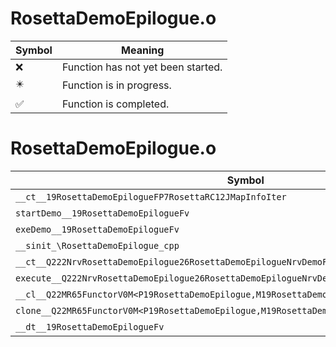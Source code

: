 # RosettaDemoEpilogue.o
| Symbol | Meaning 
| ------------- | ------------- 
| :x: | Function has not yet been started. 
| :eight_pointed_black_star: | Function is in progress. 
| :white_check_mark: | Function is completed. 


# RosettaDemoEpilogue.o
| Symbol | Decompiled? |
| ------------- | ------------- |
| `__ct__19RosettaDemoEpilogueFP7RosettaRC12JMapInfoIter` | :x: |
| `startDemo__19RosettaDemoEpilogueFv` | :x: |
| `exeDemo__19RosettaDemoEpilogueFv` | :x: |
| `__sinit_\RosettaDemoEpilogue_cpp` | :x: |
| `__ct__Q222NrvRosettaDemoEpilogue26RosettaDemoEpilogueNrvDemoFv` | :x: |
| `execute__Q222NrvRosettaDemoEpilogue26RosettaDemoEpilogueNrvDemoCFP5Spine` | :x: |
| `__cl__Q22MR65FunctorV0M<P19RosettaDemoEpilogue,M19RosettaDemoEpilogueFPCvPv_v>CFv` | :x: |
| `clone__Q22MR65FunctorV0M<P19RosettaDemoEpilogue,M19RosettaDemoEpilogueFPCvPv_v>CFP7JKRHeap` | :x: |
| `__dt__19RosettaDemoEpilogueFv` | :x: |
